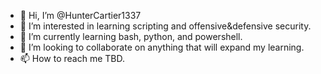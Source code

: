 - 👋 Hi, I’m @HunterCartier1337
- 👀 I’m interested in learning scripting and offensive&defensive security.
- 🌱 I’m currently learning bash, python, and powershell.
- 💞️ I’m looking to collaborate on anything that will expand my learning.
- 📫 How to reach me TBD.

<!---
HunterCartier1337/HunterCartier1337 is a ✨ special ✨ repository because its `README.md` (this file) appears on your GitHub profile.
You can click the Preview link to take a look at your changes.
--->

